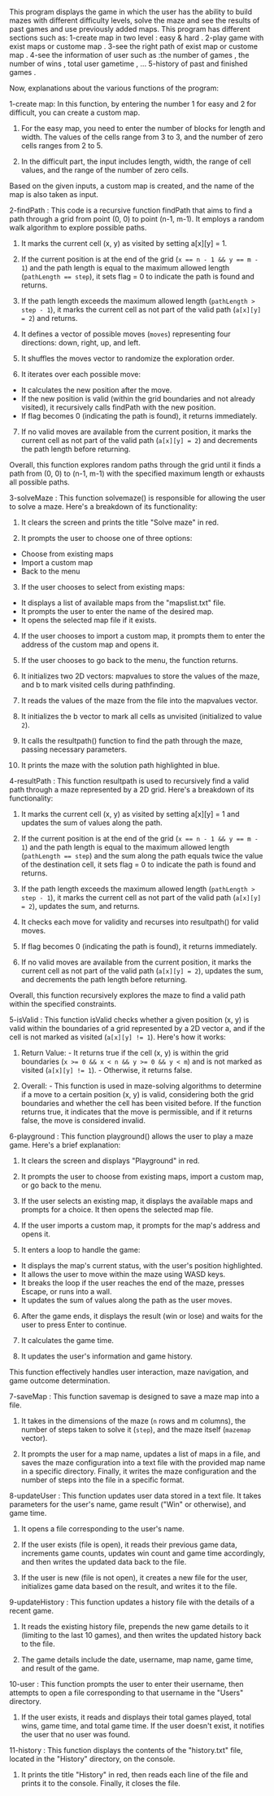 This program displays the game in which the user has the ability to build mazes with different difficulty levels, solve the maze and see the results of past games and use previously added maps.
This program has different sections such as:
 1-create map in two level : easy & hard .
 2-play game with exist maps or custome map .
 3-see the right path of exist map or custome map .
 4-see the information of user such as :the number of games , the number of wins , total user gametime , ...
 5-history of past and finished games .

Now, explanations about the various functions of the program:

 1-create map:
  In this function, by entering the number 1 for easy and 2 for difficult, you can create a custom map.
  1. For the easy map, you need to enter the number of blocks for length and width. The values of the cells range from 3 to 3, and the number of zero cells ranges from 2 to 5.

  2. In the difficult part, the input includes length, width, the range of cell values, and the range of the number of zero cells.
  
  Based on the given inputs, a custom map is created, and the name of the map is also taken as input.
   
 2-findPath :
  This code is a recursive function findPath that aims to find a path through a grid from point (0, 0) to point (n-1, m-1). It employs a random walk algorithm to explore possible paths.

  1. It marks the current cell (x, y) as visited by setting a[x][y] = 1.

  2. If the current position is at the end of the grid (`x == n - 1 && y == m - 1`) and the path length is equal to the maximum allowed length (`pathLength == step`), it sets flag = 0 to indicate the path is found and returns.

  3. If the path length exceeds the maximum allowed length (`pathLength > step - 1`), it marks the current cell as not part of the valid path (`a[x][y] = 2`) and returns.


  4. It defines a vector of possible moves (`moves`) representing four directions: down, right, up, and left.

  5. It shuffles the moves vector to randomize the exploration order.

  6. It iterates over each possible move:
   - It calculates the new position after the move.
   - If the new position is valid (within the grid boundaries and not already visited), it recursively calls findPath with the new position.
   - If flag becomes 0 (indicating the path is found), it returns immediately.

  7. If no valid moves are available from the current position, it marks the current cell as not part of the valid path (`a[x][y] = 2`) and decrements the path length before returning.

 Overall, this function explores random paths through the grid until it finds a path from (0, 0) to (n-1, m-1) with the specified maximum length or exhausts all possible paths.
  

 3-solveMaze :
  This function solvemaze() is responsible for allowing the user to solve a maze. Here's a breakdown of its functionality:

 1. It clears the screen and prints the title "Solve maze" in red.

 2. It prompts the user to choose one of three options: 
   - Choose from existing maps
   - Import a custom map
   - Back to the menu

 3. If the user chooses to select from existing maps:
   - It displays a list of available maps from the "mapslist.txt" file.
   - It prompts the user to enter the name of the desired map.
   - It opens the selected map file if it exists.

 4. If the user chooses to import a custom map, it prompts them to enter the address of the custom map and opens it.

 5. If the user chooses to go back to the menu, the function returns.

 6. It initializes two 2D vectors: mapvalues to store the values of the maze, and b to mark visited cells during pathfinding.

 7. It reads the values of the maze from the file into the mapvalues vector.

 8. It initializes the b vector to mark all cells as unvisited (initialized to value `2`).

 9. It calls the resultpath() function to find the path through the maze, passing necessary parameters.

 10. It prints the maze with the solution path highlighted in blue.


4-resultPath :
 This function resultpath is used to recursively find a valid path through a maze represented by a 2D grid. Here's a breakdown of its functionality:

 1. It marks the current cell (x, y) as visited by setting a[x][y] = 1 and updates the sum of values along the path.

 2. If the current position is at the end of the grid (`x == n - 1 && y == m - 1`) and the path length is equal to the maximum allowed length (`pathLength == step`) and the sum along the path equals twice the value of the destination cell, it sets flag = 0 to indicate the path is found and returns.

 3. If the path length exceeds the maximum allowed length (`pathLength > step - 1`), it marks the current cell as not part of the valid path (`a[x][y] = 2`), updates the sum, and returns.

 4. It checks each move for validity and recurses into resultpath() for valid moves.

 5. If flag becomes 0 (indicating the path is found), it returns immediately.

 6. If no valid moves are available from the current position, it marks the current cell as not part of the valid path (`a[x][y] = 2`), updates the sum, and decrements the path length before returning.

 Overall, this function recursively explores the maze to find a valid path within the specified constraints.


5-isValid :
  This function isValid checks whether a given position (x, y) is valid within the boundaries of a grid represented by a 2D vector a, and if the cell is not marked as visited (`a[x][y] != 1`). Here's how it works:

  1. Return Value:
    - It returns true if the cell (x, y) is within the grid boundaries (`x >= 0 && x < n && y >= 0 && y < m`) and is not marked as visited (`a[x][y] != 1`).
    - Otherwise, it returns false.

  2. Overall:
    - This function is used in maze-solving algorithms to determine if a move to a certain position (x, y) is valid, considering both the grid boundaries and whether the cell has been visited before. If the function returns true, it indicates that the move is permissible, and if it returns false, the move is considered invalid.
 

6-playground :
 This function playground() allows the user to play a maze game. Here's a brief explanation:

 1. It clears the screen and displays "Playground" in red.

 2. It prompts the user to choose from existing maps, import a custom map, or go back to the menu.

 3. If the user selects an existing map, it displays the available maps and prompts for a choice. It then opens the selected map file.

 4. If the user imports a custom map, it prompts for the map's address and opens it.

 5. It enters a loop to handle the game:
   - It displays the map's current status, with the user's position highlighted.
   - It allows the user to move within the maze using WASD keys.
   - It breaks the loop if the user reaches the end of the maze, presses Escape, or runs into a wall.
   - It updates the sum of values along the path as the user moves.

 6. After the game ends, it displays the result (win or lose) and waits for the user to press Enter to continue.

 7. It calculates the game time.

 8. It updates the user's information and game history.

 This function effectively handles user interaction, maze navigation, and game outcome determination.
   


7-saveMap :
 This function savemap is designed to save a maze map into a file.

 1. It takes in the dimensions of the maze (`n` rows and m columns), the number of steps taken to solve it (`step`), and the maze itself (`mazemap` vector). 

 2. It prompts the user for a map name, updates a list of maps in a file, and saves the maze configuration into a text file with the provided map name in a specific directory. Finally, it writes the maze configuration and the number of steps into the file in a specific format.



8-updateUser :
 This function updates user data stored in a text file. It takes parameters for the user's name, game result ("Win" or otherwise), and game time. 

 1. It opens a file corresponding to the user's name.

 2. If the user exists (file is open), it reads their previous game data, increments game counts, updates win count and game time accordingly, and then writes the updated data back to the file.

 3. If the user is new (file is not open), it creates a new file for the user, initializes game data based on the result, and writes it to the file.


9-updateHistory : 
 This function updates a history file with the details of a recent game.

 1. It reads the existing history file, prepends the new game details to it (limiting to the last 10 games), and then writes the updated history back to the file. 

 2. The game details include the date, username, map name, game time, and result of the game.

 

10-user :
 This function prompts the user to enter their username, then attempts to open a file corresponding to that username in the "Users" directory. 

 1. If the user exists, it reads and displays their total games played, total wins, game time, and total game time. If the user doesn't exist, it notifies the user that no user was found.



11-history :
 This function displays the contents of the "history.txt" file, located in the "History" directory, on the console.
 1. It prints the title "History" in red, then reads each line of the file and prints it to the console. Finally, it closes the file.